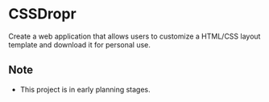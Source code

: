 # CSSDropr
Create a web application that allows users to customize a HTML/CSS layout template and download it for personal use.

## Note
- This project is in early planning stages. 
